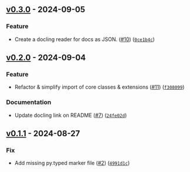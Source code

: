 ## [v0.3.0](https://github.com/DS4SD/quackling/releases/tag/v0.3.0) - 2024-09-05

### Feature

* Create a docling reader for docs as JSON. ([#10](https://github.com/DS4SD/quackling/issues/10)) ([`0ce1b4c`](https://github.com/DS4SD/quackling/commit/0ce1b4c96e619b9e7fe836d64e3e73ac70a53f4e))

## [v0.2.0](https://github.com/DS4SD/quackling/releases/tag/v0.2.0) - 2024-09-04

### Feature

* Refactor & simplify import of core classes & extensions ([#11](https://github.com/DS4SD/quackling/issues/11)) ([`f308099`](https://github.com/DS4SD/quackling/commit/f3080995b9cf5a771f3e0aa88aa17750dcfb4313))

### Documentation

* Update docling link on README ([#7](https://github.com/DS4SD/quackling/issues/7)) ([`24fe02d`](https://github.com/DS4SD/quackling/commit/24fe02d978c82e37e1d98493cb9ee9bccb75858a))

## [v0.1.1](https://github.com/DS4SD/quackling/releases/tag/v0.1.1) - 2024-08-27

### Fix

* Add missing py.typed marker file ([#2](https://github.com/DS4SD/quackling/issues/2)) ([`4991d1c`](https://github.com/DS4SD/quackling/commit/4991d1c1a054aa6c5b7144da627bbe9cfc0c1c7f))
